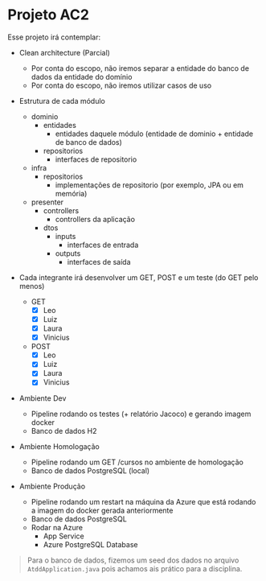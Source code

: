 # Projeto AC2

Esse projeto irá contemplar:

- Clean architecture (Parcial)
    - Por conta do escopo, não iremos separar a entidade do banco de dados da entidade do domínio
    - Por conta do escopo, não iremos utilizar casos de uso

- Estrutura de cada módulo
    - dominio
        - entidades
            - entidades daquele módulo (entidade de dominio + entidade de banco de dados)
        - repositorios
            - interfaces de repositorio
    - infra
        - repositorios
            - implementações de repositorio (por exemplo, JPA ou em memória)
    - presenter
        - controllers
            - controllers da aplicação
        - dtos
            - inputs
                - interfaces de entrada
            - outputs
                - interfaces de saída 


- Cada integrante irá desenvolver um GET, POST e um teste (do GET pelo menos)
    - GET
        - [x] Leo
        - [x] Luiz
        - [x] Laura
        - [x] Vinicius
    - POST
        - [x] Leo
        - [x] Luiz
        - [x] Laura
        - [x] Vinicius

- Ambiente Dev 
    - Pipeline rodando os testes (+ relatório Jacoco) e gerando imagem docker
    - Banco de dados H2

- Ambiente Homologação
    - Pipeline rodando um GET /cursos no ambiente de homologação
    - Banco de dados PostgreSQL (local)

- Ambiente Produção
    - Pipeline rodando um restart na máquina da Azure que está rodando a imagem do docker gerada anteriormente
    - Banco de dados PostgreSQL
    - Rodar na Azure
        - App Service
        - Azure PostgreSQL Database

> Para o banco de dados, fizemos um seed dos dados no arquivo `AtddApplication.java` pois achamos ais prático para a disciplina.
